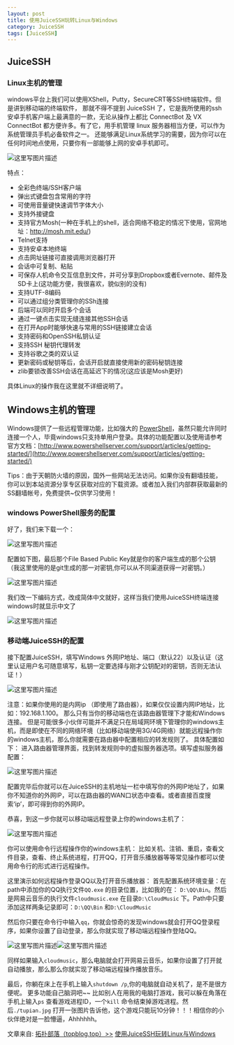 ```yaml
---
layout: post
title: 使用JuiceSSH玩转Linux与Windows
category: JuiceSSH
tags: [JuiceSSH]
---
```


## JuiceSSH

### Linux主机的管理

windows平台上我们可以使用XShell，Putty，SecureCRT等SSH终端软件。但是讲到移动端的终端软件， 那就不得不提到 JuiceSSH 了，它是我所使用的ssh安卓手机客户端上最满意的一款，无论从操作上都比 ConnectBot 及 VX ConnectBot 都方便许多。有了它，用手机管理 linux 服务器相当方便，可以作为系统管理员手机必备软件之一。  还能够满足Linux系统学习的需要，因为你可以在任何时间地点使用，只要你有一部能够上网的安卓手机即可。

![这里写图片描述](http://img.blog.csdn.net/20160926142344794)

特点：

 - 全彩色终端/SSH客户端
 - 弹出式键盘包含常用的字符
 - 可使用音量键快速调节字体大小
 - 支持外接键盘
 - 支持官方Mosh(一种在手机上的shell，适合网络不稳定的情况下使用，官网地址：http://mosh.mit.edu/)
 - Telnet支持
 - 支持安卓本地终端
 - 点击网址链接可直接调用浏览器打开
 - 会话中可复制、粘贴
 - 可保存人机命令交互信息到文件，并可分享到Dropbox或者Evernote、邮件及SD卡上(这功能方便，我很喜欢，貌似别的没有)
 - 支持UTF-8编码
 - 可以通过组分类管理你的SSh连接
 - 后端可以同时开启多个会话
 - 通过一键点击实现无缝连接其他SSH会话
 - 在打开App时能够快速与常用的SSH链接建立会话
 - 支持密码和OpenSSH私钥认证
 - 支持SSH 秘钥代理转发
 - 支持谷歌之类的双认证
 - 更新密码或秘钥等后，会话开启就直接使用新的密码秘钥连接
 - zlib要锁改善SSH会话在高延迟下的情况(这应该是Mosh更好)

具体Linux的操作我在这里就不详细说明了。

## Windows主机的管理

Windows提供了一些远程管理功能，比如强大的 [PowerShell](http://www.powershellserver.com/)，虽然只能允许同时连接一个人，毕竟windows只支持单用户登录。具体的功能配置以及使用请参考官方文档：[http://www.powershellserver.com/support/articles/getting-started/](http://www.powershellserver.com/support/articles/getting-started/)

Tips：由于天朝防火墙的原因，国外一些网站无法访问。如果你没有翻墙技能，你可以到本站资源分享专区获取对应的下载资源。或者加入我们内部群获取最新的SS翻墙帐号，免费提供~仅供学习使用！

### windows PowerShell服务的配置
好了，我们来下载一个： 

![这里写图片描述](http://img.blog.csdn.net/20160926151934540)

配置如下图，最后那个File Based Public Key就是你的客户端生成的那个公钥（我这里使用的是git生成的那一对密钥,你可以从不同渠道获得一对密钥。） 

![这里写图片描述](http://img.blog.csdn.net/20160926152838802)

我们改一下编码方式，改成简体中文就好，这样当我们使用JuiceSSH终端连接windows时就显示中文了 

![这里写图片描述](http://img.blog.csdn.net/20160926153142515)

### 移动端JuiceSSH的配置

接下配置JuiceSSH，填写Windows 外网IP地址、端口（默认22）以及认证（这里认证用户名可随意填写，私钥一定要选择与刚才公钥配对的密钥，否则无法认证！） 

![这里写图片描述](http://img.blog.csdn.net/20160926154643364)

注意：如果你使用的是内网ip （即使用了路由器），如果仅仅设置内网IP地址，比如：192.168.1.100。
那么只有当你的移动端也在该路由器管理下才能和Windows连接。
但是可能很多小伙伴可能并不满足只在局域网环境下管理你的windows主机，而是即使在不同的网络环境（比如移动端使用3G/4G网络）就能远程操作你的windows主机，那么你就需要在路由器中配置相应的转发规则了。
具体配置如下：
进入路由器管理界面，找到转发规则中的虚拟服务器选项。填写虚拟服务器配置： 

![这里写图片描述](http://img.blog.csdn.net/20161003220516486)

配置完毕后你就可以在JuiceSSH的主机地址一栏中填写你的外网IP地址了，如果你不知道你的外网IP，可以在路由器的WAN口状态中查看。或者直接百度搜索‘ip’，即可得到你的外网IP。

恭喜，到这一步你就可以移动端远程登录上你的windows主机了： 

![这里写图片描述](http://img.blog.csdn.net/20160926154810608)

你可以使用命令行远程操作你的windows主机：
比如关机、注销、重启，查看文件目录，查看、终止系统进程，打开QQ，打开音乐播放器等等常见操作都可以使用命令行的形式进行远程操作。

这里演示如何远程操作登录QQ以及打开音乐播放器：
首先配置系统环境变量：在path中添加你的QQ执行文件`QQ.exe` 的目录位置，比如我的在： `D:\QQ\Bin`。然后是网易云音乐的执行文件`cloudmusic.exe` 在目录`D:\CloudMusic` 下。Path中只要添加这样两条记录即可：`D:\QQ\Bin` 和`D:\CloudMusic`

然后你只要在命令行中输入`qq`，你就会惊奇的发现windows就会打开QQ登录程序，如果你设置了自动登录，那么你就实现了移动端远程操作登陆QQ。 

![这里写图片描述](http://img.blog.csdn.net/20160926160758419)![这里写图片描述](http://img.blog.csdn.net/20160926161123749)

同样如果输入`cloudmusic`，那么电脑就会打开网易云音乐，如果你设置了打开就自动播放，那么那么你就实现了移动端远程操作播放音乐。

最后，你躺在床上在手机上输入`shutdown /p`,你的电脑就自动关机了，是不是很方便呢。
更多功能自己脑洞吧~~ 比如别人在用我的电脑打游戏，我可以躲在角落在手机上输入`ps` 查看游戏进程ID，一个`kill` 命令结束掉游戏进程。然后`./tupian.jpg` 打开一张图片告诉他，这个游戏只能玩10分钟！！！相信你的小伙伴绝对是一脸懵逼，Ahhhhhh。

文章来自:  [拓扑部落（topblog.top）>>](http://www.topblog.top) [使用JuiceSSH玩转Linux与Windows](http://www.topblog.top/?p=507)

